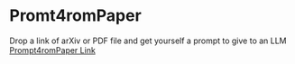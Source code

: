# Promt4romPaper

Drop a link of arXiv or PDF file and get yourself a prompt to give to an LLM </br>
<a href="https://paper2prompt.vercel.app/">Prompt4romPaper Link</a>
